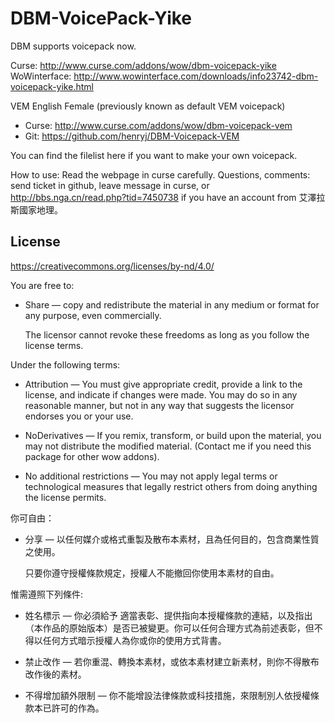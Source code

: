 # DBM-VoicePack-Yike

DBM supports voicepack now.

Curse: http://www.curse.com/addons/wow/dbm-voicepack-yike
WoWinterface: http://www.wowinterface.com/downloads/info23742-dbm-voicepack-yike.html

VEM English Female (previously known as default VEM voicepack)
 * Curse: http://www.curse.com/addons/wow/dbm-voicepack-vem
 * Git: https://github.com/henryj/DBM-Voicepack-VEM

You can find the filelist here if you want to make your own voicepack.

How to use: Read the webpage in curse carefully.
Questions, comments: send ticket in github, leave message in curse, or http://bbs.nga.cn/read.php?tid=7450738 if you have an account from 艾澤拉斯國家地理。

License
------
https://creativecommons.org/licenses/by-nd/4.0/

You are free to:

 *  Share — copy and redistribute the material in any medium or format for any purpose, even commercially.

    The licensor cannot revoke these freedoms as long as you follow the license terms.

Under the following terms:

 * Attribution — You must give appropriate credit, provide a link to the license, and indicate if changes were made. You may do so in any reasonable manner, but not in any way that suggests the licensor endorses you or your use.

 * NoDerivatives — If you remix, transform, or build upon the material, you may not distribute the modified material. (Contact me if you need this package for other wow addons).

 * No additional restrictions — You may not apply legal terms or technological measures that legally restrict others from doing anything the license permits.

你可自由：

*   分享 — 以任何媒介或格式重製及散布本素材，且為任何目的，包含商業性質之使用。

    只要你遵守授權條款規定，授權人不能撤回你使用本素材的自由。

惟需遵照下列條件:

*   姓名標示 — 你必須給予 適當表彰、提供指向本授權條款的連結，以及指出（本作品的原始版本）是否已被變更。你可以任何合理方式為前述表彰，但不得以任何方式暗示授權人為你或你的使用方式背書。

*   禁止改作 — 若你重混、轉換本素材，或依本素材建立新素材，則你不得散布改作後的素材。

*   不得增加額外限制 — 你不能增設法律條款或科技措施，來限制別人依授權條款本已許可的作為。




